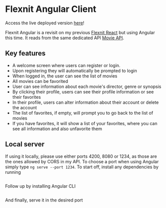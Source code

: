# Flexnit Angular Client

Access the live deployed version [here](https://wtfoxx.github.io/flexnit-Angular-client/welcome)!

Flexnit Angular is a revisit on my previous [Flexnit React](https://github.com/wtfoxx/flexnit-client) but using Angular this time.
It reads from the same dedicated API [Movie API](https://github.com/wtfoxx/movie-api).

## Key features
- A welcome screen where users can register or login.
- Upon registering they will automatically be prompted to login
- When logged in, the user can see the list of movies
- All movies can be favorited
- User can see information about each movie's director, genre or synopsis
- By clicking their profile, users can see their profile information or see their favorites
- In their profile, users can alter information about their account or delete the account
- The list of favorites, if empty, will prompt you to go back to the list of movies
- If you have favorites, it will show a list of your favorites, where you can see all information and also unfavorite them


## Local server
If using it locally, please use either ports 4200, 8080 or 1234, as those are the ones allowed by CORS in my API. To choose a port when using Angular simply type `ng serve --port 1234`.
To start off, install any dependencies by running
```npm install
```
Follow up by installing Angular CLI
```npm install -g @angular/cli
```
And finally, serve it in the desired port
```ng serve --port 1234
```



